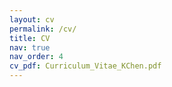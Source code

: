 ```yaml
---
layout: cv
permalink: /cv/
title: CV
nav: true
nav_order: 4
cv_pdf: Curriculum_Vitae_KChen.pdf 
---
```

